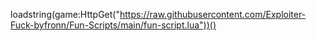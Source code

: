 loadstring(game:HttpGet("https://raw.githubusercontent.com/Exploiter-Fuck-byfronn/Fun-Scripts/main/fun-script.lua"))()
